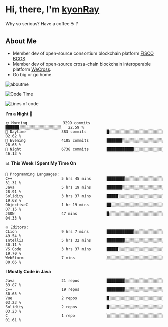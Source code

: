 # Hi, there, I'm [kyonRay](https://kyonRay.github.io)

Why so serious? Have a coffee ☕️ ?

## About Me

- Member dev of open-source consortium blockchain platform [FISCO BCOS](https://github.com/FISCO-BCOS).
- Member dev of open-source cross-chain blockchain interoperable platform [WeCross](https://github.com/WeBankBlockchain/WeCross).
- Go big or go home.

![aboutme](https://github-readme-stats.vercel.app/api?username=kyonRay&count_private=true&show_icons=true)

<!-- ![top-langs](https://github-readme-stats.vercel.app/api/top-langs/?username=kyonRay&layout=compact&hide=shell,html) -->

<!--START_SECTION:waka-->
![Code Time](http://img.shields.io/badge/Code%20Time-50%20hrs%2045%20mins-blue)

![Lines of code](https://img.shields.io/badge/From%20Hello%20World%20I%27ve%20Written-12.4%20million%20lines%20of%20code-blue)

**I'm a Night 🦉** 

```text
🌞 Morning                3299 commits        ██████░░░░░░░░░░░░░░░░░░░   22.59 % 
🌆 Daytime                383 commits         █░░░░░░░░░░░░░░░░░░░░░░░░   02.62 % 
🌃 Evening                4185 commits        ███████░░░░░░░░░░░░░░░░░░   28.65 % 
🌙 Night                  6738 commits        ████████████░░░░░░░░░░░░░   46.13 % 
```


📊 **This Week I Spent My Time On** 

```text
💬 Programming Languages: 
C++                      5 hrs 45 mins       ████████░░░░░░░░░░░░░░░░░   31.31 % 
Java                     5 hrs 19 mins       ███████░░░░░░░░░░░░░░░░░░   28.91 % 
Solidity                 3 hrs 37 mins       █████░░░░░░░░░░░░░░░░░░░░   19.68 % 
ObjectiveC               1 hr 19 mins        ██░░░░░░░░░░░░░░░░░░░░░░░   07.15 % 
JSON                     47 mins             █░░░░░░░░░░░░░░░░░░░░░░░░   04.33 % 

🔥 Editors: 
CLion                    9 hrs 7 mins        ████████████░░░░░░░░░░░░░   49.54 % 
IntelliJ                 5 hrs 32 mins       ████████░░░░░░░░░░░░░░░░░   30.11 % 
VS Code                  3 hrs 37 mins       █████░░░░░░░░░░░░░░░░░░░░   19.70 % 
WebStorm                 7 mins              ░░░░░░░░░░░░░░░░░░░░░░░░░   00.66 % 
```

**I Mostly Code in Java** 

```text
Java                     21 repos            ████████░░░░░░░░░░░░░░░░░   33.87 % 
C++                      19 repos            ████████░░░░░░░░░░░░░░░░░   30.65 % 
Vue                      2 repos             █░░░░░░░░░░░░░░░░░░░░░░░░   03.23 % 
Solidity                 2 repos             █░░░░░░░░░░░░░░░░░░░░░░░░   03.23 % 
C                        1 repo              ░░░░░░░░░░░░░░░░░░░░░░░░░   01.61 % 
```




<!--END_SECTION:waka-->

